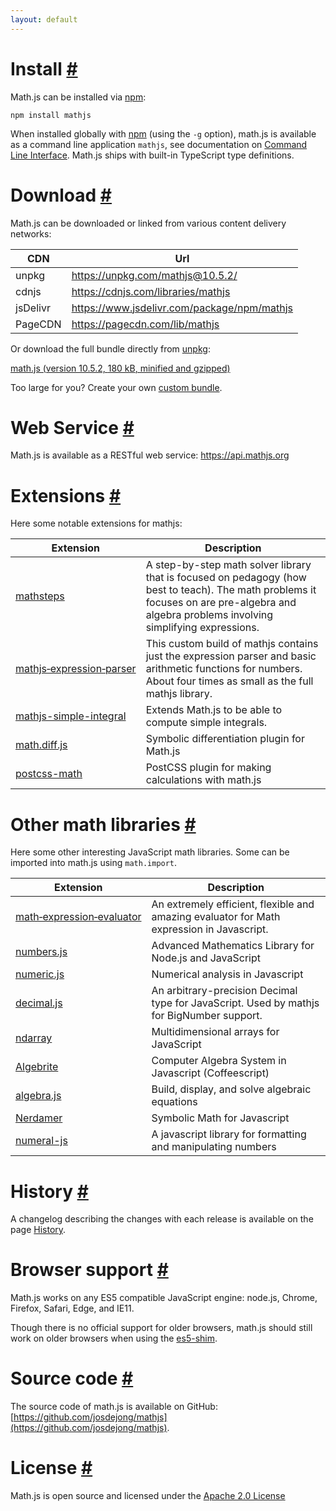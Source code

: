 ```yaml
---
layout: default
---
```


<h1 id="install">Install <a href="#install" title="Permalink">#</a></h1>


Math.js can be installed via [npm](https://npmjs.org/):

```
npm install mathjs
```

When installed globally with [npm](https://npmjs.org/) (using the `-g` option), math.js is available as a command line application `mathjs`, see documentation on [Command Line Interface](docs/command_line_interface.html). Math.js ships with built-in TypeScript type definitions.

<h1 id="download">Download <a href="#download" title="Permalink">#</a></h1>

Math.js can be downloaded or linked from various content delivery networks:

<table>
  <thead>
    <tr>
      <th>CDN</th>
      <th>Url</th>
    </tr>
  </thead>
  <tbody>
    <tr>
      <td>unpkg</td>
      <td><a href="https://unpkg.com/mathjs@10.5.2/">https://unpkg.com/mathjs@10.5.2/</a></td>
    </tr>
    <tr>
      <td>cdnjs</td>
      <td><a href="https://cdnjs.com/libraries/mathjs">https://cdnjs.com/libraries/mathjs</a></td>
    </tr>    
    <tr>
      <td>jsDelivr</td>
      <td><a href="https://www.jsdelivr.com/package/npm/mathjs">https://www.jsdelivr.com/package/npm/mathjs</a></td>
    </tr>
    <tr>
      <td>PageCDN </td>
      <td><a href="https://pagecdn.com/lib/mathjs">https://pagecdn.com/lib/mathjs</a></td>
    </tr>
  </tbody>
</table>

Or download the full bundle directly from [unpkg](https://unpkg.com):

<p>
    <a href="https://unpkg.com/mathjs@10.5.2/lib/browser/math.js">
      math.js (version 10.5.2, <span id="size">180 kB</span>, minified and gzipped)
    </a>
</p>

Too large for you? Create your own [custom bundle](docs/custom_bundling.html).


<h1 id="webservice">Web Service <a href="#webservice" title="Permalink">#</a></h1>

Math.js is available as a RESTful web service: <a href="https://api.mathjs.org">https://api.mathjs.org</a>


<h1 id="extensions">Extensions <a href="#extensions" title="Permalink">#</a></h1>

Here some notable extensions for mathjs:

Extension | Description
--------- | -----------
[mathsteps](https://github.com/socraticorg/mathsteps) | A step-by-step math solver library that is focused on pedagogy (how best to teach). The math problems it focuses on are pre-algebra and algebra problems involving simplifying expressions.
[mathjs&#8209;expression&#8209;parser](https://github.com/josdejong/mathjs-expression-parser) | This custom build of mathjs contains just the expression parser and basic arithmetic functions for numbers. About four times as small as the full mathjs library.
[mathjs-simple-integral](https://github.com/joelhoover/mathjs-simple-integral) | Extends Math.js to be able to compute simple integrals.
[math.diff.js](https://github.com/hausen/math.diff.js) | Symbolic differentiation plugin for Math.js
[postcss-math](https://github.com/shauns/postcss-math) | PostCSS plugin for making calculations with math.js


<h1 id="extensions">Other math libraries <a href="#other-math-libraries" title="Permalink">#</a></h1>

Here some other interesting JavaScript math libraries. Some can be imported into math.js using `math.import`.

Extension | Description
--------- | -----------
[math&#8209;expression&#8209;evaluator](https://www.npmjs.com/package/math-expression-evaluator) | An extremely efficient, flexible and amazing evaluator for Math expression in Javascript.
[numbers.js](https://github.com/numbers/numbers.js) | Advanced Mathematics Library for Node.js and JavaScript
[numeric.js](https://github.com/sloisel/numeric) | Numerical analysis in Javascript
[decimal.js](https://github.com/MikeMcl/decimal.js/) | An arbitrary-precision Decimal type for JavaScript. Used by mathjs for BigNumber support.
[ndarray](https://github.com/scijs/ndarray) | Multidimensional arrays for JavaScript
[Algebrite](https://github.com/davidedc/Algebrite) | Computer Algebra System in Javascript (Coffeescript)
[algebra.js](https://github.com/nicolewhite/algebra.js) | Build, display, and solve algebraic equations
[Nerdamer](https://nerdamer.com) | Symbolic Math for Javascript
[numeral-js](https://github.com/adamwdraper/Numeral-js) | A javascript library for formatting and manipulating numbers


<h1 id="history">History <a href="#history" title="Permalink">#</a></h1>

A changelog describing the changes with each release is available on the page [History](history.html).


<h1 id="browsersupport">Browser support <a href="#browsersupport" title="Permalink">#</a></h1>


Math.js works on any ES5 compatible JavaScript engine: node.js, Chrome, Firefox, Safari, Edge, and IE11.

Though there is no official support for older browsers, math.js should still work on older browsers
when using the [es5-shim](https://github.com/kriskowal/es5-shim).


<h1 id="source-code">Source code <a href="#source-code" title="Permalink">#</a></h1>

The source code of math.js is available on GitHub: [https://github.com/josdejong/mathjs](https://github.com/josdejong/mathjs).


<h1 id="license">License <a href="#license" title="Permalink">#</a></h1>

Math.js is open source and licensed under the
[Apache 2.0 License](https://www.apache.org/licenses/LICENSE-2.0)
